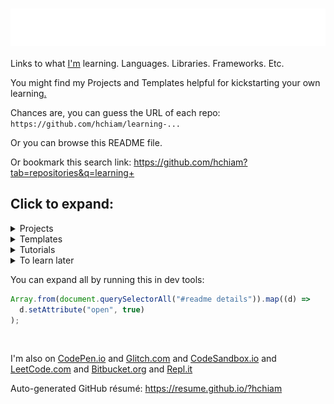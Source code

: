 # [ <img align="center" src="animation.svg" width="100%" height="60px" alt="Learning"/> ](https://hchiam.github.io/?can-you-find-all-the-hidden-features?)

Links to what [I'm](https://hchiam.github.io/?can-you-find-all-the-hidden-features?) learning. Languages. Libraries. Frameworks. Etc.

You might find my Projects and Templates helpful for kickstarting your own learning[.](https://github.com/hchiam/learning-template)

Chances are, you can guess the URL of each repo: `https://github.com/hchiam/learning-...`

Or you can browse this README file.

Or bookmark this search link: https://github.com/hchiam?tab=repositories&q=learning+

## Click to expand:

<details>
<summary>Projects</summary>

## Projects: things that I've built or maintain

1. Besides the rest of this list, I contribute to other people's projects, like: [GoogleChromeLabs/ProjectVisBug](https://github.com/GoogleChromeLabs/ProjectVisBug)
1. A minimal [slides](https://github.com/hchiam/slides) editor and presenter in your browser.
1. A minimal [notepad](https://github.com/hchiam/notepad) in your browser (automatically restores, and works offline after your first visit).
1. Chrome extensions like [a linter](https://github.com/hchiam/in-browser-style-linter), [quick menu search](https://github.com/hchiam/quick-menu-search), [quick selection search](https://github.com/hchiam/select-hover-search), and [experimental test automator](https://github.com/hchiam/in-browser-test-automator)
1. Firefox add-ons like [Check All Scripts with URLVoid](https://github.com/hchiam/urlvoid-firefox-extension) and [Console Log Element](https://github.com/hchiam/console-log-element)
1. [\_2DNote](https://github.com/hchiam/_2DNote) to make visuals with 2D coordinates more accessible to people who are blind.
1. [Google Voice Assistant](https://github.com/hchiam/learning-google-assistant) apps: [Code Tutor](https://github.com/hchiam/code-tutor) and [Mental Temperature Converter](https://github.com/hchiam/mental-temperature-converter)
1. [`html-template-generator`](https://github.com/hchiam/html-template-generator) and demo site: https://html-template-generator.surge.sh
1. [`stylable-select`](https://github.com/hchiam/stylable-select)
1. [random code tips](https://github.com/hchiam/random-code-tips)
1. [deps](https://github.com/hchiam/deps), a CLI tool that generates a dependency graph (as an interactive SVG). Just give it a file/folder as a starting point.
1. [Code Inspiration](https://github.com/hchiam/code-inspiration) to-do list web app that works offline (after your first visit).
1. No fancy touchpad pen? [Draw by moving the mouse and hitting spacebar to toggle](https://github.com/hchiam/draw-with-mouse-and-spacebar).
1. [Electron-powered desktop app `anonymous-input`](https://github.com/hchiam/anonymous-input) for personal teaching/educational use. Uses Electron.js, Travis CI, mocha, spectron, npm, yarn, ...
1. [Code Explorer](https://github.com/hchiam/code-explorer)
1. Voice User Interface named [LUI](https://github.com/hchiam/language-user-interface)
1. [Experimental programming language](https://github.com/hchiam/please) to make it easier to write code with speech recognition
1. Convenience code I use in [my CodePen.io Front-End demos](https://codepen.io/hchiam), such as:
   - [my personal CSS boilerplate](https://github.com/hchiam/css-boilerplate)
   - [codepen-full-page-link](https://github.com/hchiam/codepen-full-page-link)
   - [a Chrome check message](https://github.com/hchiam/is-chrome)
   - [copyToClipboard.js](https://github.com/hchiam/clipboard)
   - [prevent-link-window-opener-attacks.js](https://cdn.jsdelivr.net/gh/hchiam/learning-js@master/prevent-link-window-opener-attacks.js)
   - [flying focus ring](https://cdn.jsdelivr.net/gh/hchiam/flying-focus)
   - [keyboard focus trap](https://github.com/hchiam/keyboard-focus-trap)
   - [hchiam/draggable](https://github.com/hchiam/draggable): make any element [draggable](https://cdn.jsdelivr.net/gh/hchiam/draggable@master/makeElementDraggable.js), or [draggable and editable](https://cdn.jsdelivr.net/gh/hchiam/draggable@master/makeElementDraggableAndEditable.js)
   - [morphing_button](https://github.com/hchiam/morphing_button)
1. [Machine Learning](https://github.com/hchiam/machineLearning) examples and [other ML repos and notes](https://github.com/hchiam/learning-ml), like a [genetic algorithm](https://github.com/hchiam/cogLang-geneticAlgo) to generate a [conlang](https://github.com/hchiam/cognateLanguage), or [text-similarity-test](https://github.com/hchiam/text-similarity-test) built using [TensorFlow.js](https://github.com/hchiam/learning-tensorflow) or [PyTorch](https://github.com/hchiam/learning-pytorch) demos.
1. [Atom plugin](https://github.com/hchiam/sourcefetch-tutorial) tutorial and a [server](https://github.com/hchiam/sourcefetch-server) based on it to seek code snippets for you
1. [HTML template generator](https://github.com/hchiam/html-template-generator)
1. API examples:
   - https://github.com/hchiam/sourcefetch-server#sourcefetch-server
   - https://github.com/hchiam/timestamp-microservice-hchiam
1. [Glitch.com Backend/server demos](https://glitch.com/@hchiam) like [this Node.js server](https://github.com/hchiam/bible-verse-listener) and [this URL shortener microservice](https://minilink.glitch.me/)
1. Example HTML5 web apps/games (_NOTE: old_): [https://github.com/hchiam/embeddedWebApps](https://github.com/hchiam/embeddedWebApps)

</details>

<details>
<summary>Templates</summary>

## Templates: repos and snippets to get started faster

1. [Azure DevOps](https://github.com/hchiam/learning-azure-devops)
1. [Bash Scripts](https://github.com/hchiam/learning-bash-scripts) and [PowerShell](https://github.com/hchiam/learning-powershell) and [Zsh](https://github.com/hchiam/learning-zsh)
1. [Chrome Extension](https://github.com/hchiam/chrome-extension-template) or [Firefox add-on](https://github.com/hchiam/learning-firefox-extension)
1. [Content Security Policy (CSP)](https://github.com/hchiam/learning-csp)
1. [convenience](https://github.com/hchiam/convenience) template repo for getting started faster on creating your own convenience scripts or packages (this template repo comes with issue template, PR template, contributor reminder, codeowner, etc. files already set up for better collaboration on GitHub). Like my [learning-template](https://github.com/hchiam/learning-template) or my [project-template](https://github.com/hchiam/project-template).
1. [Custom VS Code (Visual Studio Code) linter](https://github.com/hchiam/custom-vscode-linter)
1. [Cypress](https://github.com/hchiam/learning-cypress)
1. [Electron](https://github.com/hchiam/learning-electron) for building desktop apps using web technologies (JS/HTML/CSS)
1. [esbuild](https://github.com/hchiam/learning-esbuild)
1. [Flask](https://github.com/hchiam/learning-flask)
1. [flying focus ring](https://github.com/hchiam/flying-focus) and [keyboard focus trap](https://github.com/hchiam/keyboard-focus-trap) and [morphing_button](https://github.com/hchiam/morphing_button)
1. [GitHub Actions](https://github.com/hchiam/learning-github-actions)
1. [Google Apps Script](https://github.com/hchiam/learning-google-apps-script)s for things like Google Docs
1. Google Assistant App templates: [Code Tutor](https://github.com/hchiam/code-tutor) or [Mental Temperature Converter](https://github.com/hchiam/mental-temperature-converter)
1. [Google Map Widget](https://github.com/hchiam/learning-google-map-widget)
1. [JavaScript](https://github.com/hchiam/learning-js) practice (and [bookmarklets](https://github.com/hchiam/learning-js/tree/master/bookmarklets) and [TotT](https://github.com/hchiam/learning-js/tree/master/TotT))
1. [Jasonette](https://github.com/hchiam/jasonetteApps)
1. [Java](https://github.com/hchiam/learning-java) practice
1. [Jest](https://github.com/hchiam/learning-jest)
1. [jQuery](https://github.com/hchiam/learning-jquery)
1. [Keras](https://github.com/hchiam/learning-keras)
1. [Lighthouse CI](https://github.com/hchiam/learning-lighthouse-ci)
1. linter stuff like [`lint-staged`](https://github.com/hchiam/learning-lint-staged) to automatically include code style fixes in your commits
   - [ESLint with Google JS Style Guide Rules](https://github.com/hchiam/learning-eslint-google)
   - [TSLint](https://github.com/hchiam/learning-tslint)
1. [Okta sign-in widget](https://github.com/hchiam/learning-okta-signin-widget) (also serves as a minimal node/express app with its [server.js](https://github.com/hchiam/learning-okta-signin-widget/blob/master/server.js))
1. [open-props](https://github.com/hchiam/learning-open-props)
1. [Phaser](https://github.com/hchiam/phaserGame)
1. [Protractor](https://github.com/hchiam/learning-protractor)
1. [Python](https://github.com/hchiam/learning-python) practice
   1. [Node.js plus Python talking to each other](https://github.com/hchiam/node-plus-python)
1. Record automated tests with [Selenium IDE](https://github.com/hchiam/learning-selenium-ide) chrome extension, or the slightly-better [Katalon Recorder](https://github.com/hchiam/learning-katalon) chrome extension (which can also export code and other formats).
1. [serverless API functions with CloudFlare workers](https://github.com/hchiam/learning-cloudflare)
1. [Subresource Integrity (SRI)](https://github.com/hchiam/learning-sri)
1. [surge](https://github.com/hchiam/learning-surge)
1. [Tape](https://github.com/hchiam/learning-tape)
1. [Travis CI](https://github.com/hchiam/travistest)
   1. [Travis CI setup for Selenium IDE](https://github.com/hchiam/selenium-travis)
   1. [Travis CI setup example for desktop app (Electron.js) test with mocha](https://github.com/hchiam/anonymous-input)
1. [TypeScript](https://github.com/hchiam/learning-typescript)
1. [UglifyJS](https://github.com/hchiam/learning-uglify)
1. [Vue](https://github.com/hchiam/learning-vue)
   1. [vue-test-utils](https://github.com/hchiam/vue-test-utils-getting-started) with [Jest](https://github.com/hchiam/vue-test-utils-jest-example) and with [Tape](https://github.com/hchiam/tape-vue-example)
   1. [vue-resource](https://codepen.io/hchiam/pen/ZrXgYo)
   1. [Vuetify](https://codepen.io/hchiam/pen/yvPLpb) templates
1. [Web Components](https://github.com/hchiam/learning-web-components)
1. Example [Yeoman generator](https://github.com/hchiam/generator-hchiam-learning) [`generator-hchiam-learning`](https://www.npmjs.com/package/generator-hchiam-learning?activeTab=readme) which creates another of my [learning repo](https://GitHub.com/hchiam/learning-something)s.
   - or just use [my template repo `learning-template`](https://github.com/hchiam/learning-template) by clicking the green button that says "Use this template"

</details>

<details>
<summary>Tutorials</summary>

## Tutorials: things I tried to learn by closely following tutorial instructions

A bunch of Udacity courses like [Front End Frameworks](https://github.com/hchiam/learning-front-end-frameworks), [Web Tooling & Automation](https://github.com/hchiam/learning-web-tooling-and-automation), [Offline Web Applications](https://github.com/hchiam/learning-offline-web-applications), and [JavaScript Design Patterns](https://github.com/hchiam/learning-js-design-patterns).

I'm also learning on sites like [freeCodeCamp](https://www.freecodecamp.org/hchiam) and [Udemy](https://www.udemy.com/user/howardchiam/) and [LeetCode](https://leetcode.com/hchiam/) and more.

1. [Alexa](https://github.com/hchiam/alexaSample)
1. [ally.js](https://github.com/hchiam/learning-allyjs#learning-allyjs)
1. [Alpine.js](https://github.com/hchiam/learning-alpine)
1. [AngularJS](https://github.com/hchiam/learning-angularjs), [Angular 8](https://github.com/hchiam/learning-angular8), and [Angular](https://github.com/hchiam/learning-angular)
1. [ANNOY](https://github.com/hchiam/learning-annoy) for ML nearest neighbours of vectors
1. [AOS](https://github.com/hchiam/learning-aos) ("Animate On Scroll" library)
1. [AutoML](https://github.com/hchiam/learning-automl) with AutoML Edge model exported from Vertex AI API of Google Cloud Platform.
1. [AVIF](https://github.com/hchiam/learning-avif) compressed image format
1. [axios](https://github.com/hchiam/learning-axios)
1. [Bazel](https://github.com/hchiam/learning-bazel)
1. [Bootstrap 4 + SCSS](https://github.com/hchiam/learning-bootstrap)
1. [canvas](https://github.com/hchiam/learning-canvas)
1. [CODEOWNERS](https://github.com/hchiam/learning-codeowners) files
   1. [All Contributors GitHub App](https://github.com/hchiam/learning-allcontributors)
1. [contributing.md](https://github.com/hchiam/learning-contributing.md) files
1. [CORS](https://github.com/hchiam/learning-cors)
1. [CSS/CSS3](https://github.com/hchiam/learning-css)
1. [cucumber](https://github.com/hchiam/learning-cucumber)
1. [D3.js](https://github.com/hchiam/learning-d3)
1. [dependency-cruiser](https://github.com/hchiam/learning-dependency-cruiser)
1. [Django](https://github.com/hchiam/learning-django)
1. [Docker](https://github.com/hchiam/learning-docker)
1. [docsify](https://github.com/hchiam/learning-docsify)
1. [ECMAScript browser modules](https://github.com/hchiam/learning-es-browser-modules) (using `import` in the browser)
1. [Feathers](https://github.com/hchiam/learning-feathers)
1. [Figma](https://github.com/hchiam/learning-figma) for interactive design prototypes and components (also has an Electron-powered desktop app), and [Bravo](https://github.com/hchiam/learning-bravo-studio) to turn them into native apps(!). (Here's [a quick summary of different design tools](https://github.com/hchiam/learning-figma/blob/master/README.md#a-quick-summary-of-other-design-tools).) For creating images like SVGs, I'd use [Photopea](https://github.com/hchiam/learning-photopea).
1. [Firestore](https://github.com/hchiam/learning-firestore) and [Firebase Local Emulator Suite](https://github.com/hchiam/learning-firebase-local-emulator)
1. [My solutions for FreeCodeCamp](https://www.freecodecamp.org/hchiam) (UPDATE: no longer publicly available)
1. [Gatsby.js](https://github.com/hchiam/learning-gatsby)
1. [GitHub CLI `gh`](https://github.com/hchiam/learning-gh)
1. [GitHub Copilot](https://github.com/hchiam/learning-github-copilot) (uses OpenAI Codex)
1. [GitHub issue template](https://github.com/hchiam/learning-issue-template)
1. [Golang](https://github.com/hchiam/learn-golang)
1. [Google Closure Library](https://github.com/hchiam/learning-closure) maybe for things like `goog.structs.Heap()` for use in [practice problems](https://github.com/hchiam/learning-js/tree/master/more-like-interview-questions) that I practice with [eslint and jest](https://github.com/hchiam/eslint-and-jest). It does so many helpful things, but it’s also a FE UI library like [Backbone.js](https://github.com/hchiam/learning-backbone).
1. [GSAP (GreenSock Animation Package)](https://github.com/hchiam/learning-gsap)
1. [gzip](https://github.com/hchiam/learning-gzip)
1. [HTML/HTML5](https://github.com/hchiam/learning-html)
1. [HTTP status codes](https://github.com/hchiam/learning-http-status-codes)
1. [HTTPS server](https://github.com/hchiam/learning-https-server)
1. [jExcel](https://github.com/hchiam/learning-jExcel)
1. [jquery-i18next](https://github.com/hchiam/learning-jquery-i18next)
1. [Kotlin](https://github.com/hchiam/learning-kotlin)
1. [lazy load](https://github.com/hchiam/learning-lazy-load)
1. [Less](https://github.com/hchiam/learning-less)
1. [Lit.js](https://github.com/hchiam/learning-lit)
1. [localForage](https://github.com/hchiam/learning-localForage)
1. [localtunnel](https://github.com/hchiam/learning-localtunnel)
1. [Lodash](https://github.com/hchiam/learning-lodash) and [Underscore.js](https://github.com/hchiam/learning-underscore)
1. [Material Design Components for the Web](https://github.com/hchiam/learning-material-design-components) (CDN and NPM/Webpack setup)
1. [MEAN](https://github.com/hchiam/webDevMEANStack)
1. [MERN Stack](https://github.com/hchiam/learning-mern-stack) = **M**ongoDB, **E**xpress, **R**eact, and **N**ode.js (but I'm also using Mongoose, MongoDB Atlas, cors, dotenv, nodemon, eslint, eslint-config-google, bootstrap, react-router-dom, react-datepicker, axios, etc.).
1. [Mitosis](https://github.com/hchiam/learning-mitosis)
1. [mocha chai](https://github.com/hchiam/boilerplate-mochachai)
1. [MongoDB](https://github.com/hchiam/learning-mongodb)
1. [Neumorphism](https://github.com/hchiam/learning-neumorphism)
1. [Node](https://github.com/hchiam/learning-nodejs)
1. Publishing your own [NPM package](https://github.com/hchiam/npm-package-example) and [GitHub package](https://github.com/hchiam/learning-github-packages)
1. [Parcel.js](https://github.com/hchiam/learning-parcel) web app bundler
1. [Polka](https://github.com/hchiam/learning-polka)
1. [Polymer](https://github.com/hchiam/learning-polymer)
1. [PostCSS](https://github.com/hchiam/learning-postcss)
1. [pug](https://github.com/hchiam/learning-pug)
1. [Python ML web app](https://github.com/hchiam/python-ml-web-app) using [Streamlit](https://github.com/hchiam/learning-streamlit)
1. [PWA + Bluetooth](https://github.com/hchiam/learning-pwa-bluetooth)
1. [Qwik](https://github.com/hchiam/learning-qwik)
1. [React](https://github.com/hchiam/learning-reactjs) and [Redux](https://github.com/hchiam/learning-redux)
   1. Small example of adding data to Redux state container: https://github.com/hchiam/react-jexcel-redux
   1. Bigger example with Redux and more: https://github.com/hchiam/chat-app-fcc-react-redux
   1. [React Router](https://github.com/hchiam/learning-react-router)
   1. [React Native](https://github.com/hchiam/learning-react-native)
   1. Minimal [React Frontend + Express Backend](https://github.com/hchiam/learning-react-fe-and-be) test
   1. [Auth0](https://github.com/hchiam/learning-react-auth0)
   1. [React + Apollo + GraphQL](https://github.com/hchiam/learning-react-apollo) with [a working example](https://github.com/hchiam/react-apollo-gql-example)
   1. [React + Firestore](https://github.com/hchiam/learning-firestore)
   1. [React Hook Form](https://github.com/hchiam/learning-react-hook-form)
   1. [react-testing-library](https://github.com/hchiam/learning-react-testing-library)
   1. [React Error Boundaries](https://github.com/hchiam/learning-react-error-boundaries)
   1. [React Portals](https://github.com/hchiam/learning-react-portals)
   1. [Next.js](https://github.com/hchiam/learning-nextjs)
   1. [mantine.dev](https://github.com/hchiam/learning-mantine) React component library
1. [service workers](https://github.com/hchiam/learning-service-workers) and [WebWorkers](https://github.com/hchiam/learning-webworkers)
1. [snowpack](https://github.com/hchiam/learning-snowpack) and [create-snowpack-app](https://github.com/hchiam/learning-create-snowpack-app)
1. [Solid.js](https://github.com/hchiam/learning-solid)
1. [Svelte](https://github.com/hchiam/learning-svelte) and [Sapper](https://github.com/hchiam/learning-sapper)

1. [SASS/SCSS](https://github.com/hchiam/learning-sass)
1. [SQL](https://github.com/hchiam/learning-sql) and [Sequelize ORM for Node.js](https://github.com/hchiam/learning-sequelize)
1. [TensorFlow](https://github.com/hchiam/learning-tensorflow)
1. [three.js](https://github.com/hchiam/learning-threejs)
1. [universal-tilt.js](https://github.com/hchiam/learning-universal-tilt)
1. [Vue with Firebase database](https://github.com/hchiam/vuejsfirebase) and [Glitch.com hosting](https://vue-js-firebase-database.glitch.me/)
1. [Web Accessibility (a11y)](https://github.com/hchiam/web-accessibility-course-notes/blob/master/README.md) (from [Google's Udacity course](https://www.udacity.com/course/web-accessibility--ud891)) and [`axe-cli`](https://github.com/hchiam/learning-axe-cli#learning-axe-cli) (and [even more a11y notes](https://github.com/hchiam/learning-a11y))
1. [Web Dev Bootcamp](https://github.com/hchiam/web-dev-bootcamp)
1. [web video, image manipulation, and connecting video to CSS animations](https://github.com/hchiam/learning-web-video-and-image)
1. [Webpack](https://github.com/hchiam/learning-webpack)
1. [WebSocket](https://github.com/hchiam/learning-websocket)
1. [yargs](https://github.com/hchiam/learning-yargs)
1. [yarn](https://github.com/hchiam/learning-yarn)

</details>

<details>
<summary>To learn later</summary>

## To learn later: thought about learning but didn't go too deep yet

1. [VS Code productivity tips](https://www.youtube.com/watch?v=ifTF3ags0XI)
1. [technical writing](https://github.com/hchiam/learning-tech-writing)
1. [Pattern Lab](https://github.com/hchiam/learning-pattern-lab)
1. [Astro](https://github.com/hchiam/learning-astro)
1. [Vite](https://github.com/hchiam/learning-vite)
1. [Blitz](https://github.com/hchiam/learning-blitzjs)
1. [P vs NP](https://github.com/hchiam/learning-p-vs-np)
1. [Combinations vs Permutations](https://github.com/hchiam/learning-combinations-vs-permutations)
1. [Bayes](https://github.com/hchiam/learning-bayes)
1. [semaphores](https://github.com/hchiam/learning-semaphores)
1. [Elm](https://github.com/hchiam/learning-elm)
1. [Flutter](https://github.com/hchiam/learning-flutter)
1. [GraphQL](https://github.com/hchiam/learning-graphql)
1. [Deno](https://github.com/hchiam/learning-deno)
1. [Framer](https://github.com/hchiam/learning-framer)
1. [Immer](https://github.com/hchiam/learning-immer/blob/master/README.md) to change immutable state more easily.
1. [react-spring](https://github.com/hchiam/learning-react-spring) for fluid, interactive animations.
1. [Chrome DevTools](https://github.com/hchiam/learning-chrome-devtools)
1. [Helmet](https://github.com/hchiam/learning-helmet)
1. [Rust](https://github.com/hchiam/learning-rust)
1. [Rome](https://github.com/hchiam/learning-rome)
1. [Web Assembly (WASM)](https://github.com/hchiam/learning-wasm)
1. [assembly](https://github.com/hchiam/learning-assembly)
1. [gulp.js](https://github.com/hchiam/learning-gulp)
1. [octave](https://github.com/hchiam/learning-octave)
1. [shadow DOM](https://github.com/hchiam/learning-shadow-dom)
1. [CSS BEM](https://github.com/hchiam/learning-bem)
1. [Nuxt.js](https://github.com/hchiam/learning-nuxt)
1. [C#](https://github.com/hchiam/learning-csharp)
1. [Heroku](https://github.com/hchiam/python-getting-started)
   - --> my first working Heroku-hosted app [here](https://github.com/hchiam/galeria)
   - https://github.com/hchiam/test-app
1. [Karma](https://github.com/hchiam/learning-karma)
1. [Ruby on Rails](https://github.com/hchiam/learning-rubyOnRails)
1. [WebGL](https://github.com/hchiam/learning-webgl)
1. [Cirq](https://github.com/hchiam/learning-cirq) for quantum computer circuits
1. [Puppeteer](https://github.com/hchiam/learning-puppeteer)
1. [Browsersync](https://github.com/hchiam/learning-browsersync)
1. [AWS (Amazon Web Services) terms in plain English](https://github.com/hchiam/learning-aws-terms)
1. [SuperTokens](https://github.com/hchiam/learning-supertokens)
1. [amplication](https://github.com/hchiam/learning-amplication) nocode to generate website FE+BE
1. [RPC (Remote Procedure Calls)](https://github.com/hchiam/learning-rpc)
1. [the OSI model](https://github.com/hchiam/learning-osi)
1. [general software interview problem solving skills](https://github.com/hchiam/learning-interviews)
1. Special data structures and algorithms like the [splay tree](https://github.com/hchiam/learning-splay-tree), [B-tree](https://github.com/hchiam/learning-b-tree), [skip list](https://github.com/hchiam/learning-skip-list), [Bloom filter](https://github.com/hchiam/learning-bloom-filter), [union-find data structure (for sets)](https://github.com/hchiam/learning-union-find), [suffix tree/trie/array](https://github.com/hchiam/learning-suffix-tree), [LZW compression](https://github.com/hchiam/learning-lzw), [combinations vs permutations with/without repeats](https://github.com/hchiam/learning-combinations-vs-permutations)

</details>

You can expand all by running this in dev tools:

```js
Array.from(document.querySelectorAll("#readme details")).map((d) =>
  d.setAttribute("open", true)
);
```

<br/>

I'm also on [CodePen.io](https://codepen.io/hchiam) and [Glitch.com](https://glitch.com/@hchiam) and [CodeSandbox.io](https://codesandbox.io/u/hchiam/sandboxes) and [LeetCode.com](https://leetcode.com/hchiam/) and [Bitbucket.org](https://bitbucket.org/hchiam) and [Repl.it](https://repl.it/@hchiam)

Auto-generated GitHub résumé: https://resume.github.io/?hchiam
